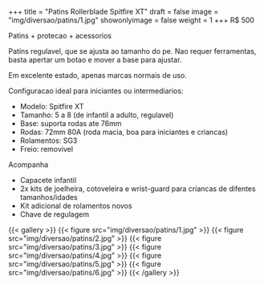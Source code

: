 +++
title = "Patins Rollerblade Spitfire XT"
draft = false
image = "img/diversao/patins/1.jpg"
showonlyimage = false
weight = 1
+++
<span class="price">R$ 500</span>

Patins + protecao + acessorios
<!--more-->

Patins regulavel, que se ajusta ao tamanho do pe. Nao requer ferramentas, basta apertar um botao e mover a base para ajustar.

Em excelente estado, apenas marcas normais de uso.

Configuracao ideal para iniciantes ou intermediarios:

- Modelo: Spitfire XT
- Tamanho: 5 a 8 (de infantil a adulto, regulavel)
- Base: suporta rodas ate 76mm
- Rodas: 72mm 80A (roda macia, boa para iniciantes e criancas)
- Rolamentos: SG3
- Freio: removivel

Acompanha
- Capacete infantil
- 2x kits de joelheira, cotoveleira e wrist-guard para criancas de difentes tamanhos/idades
- Kit adicional de rolamentos novos
- Chave de regulagem

{{< gallery >}}
{{< figure src="img/diversao/patins/1.jpg" >}}
{{< figure src="img/diversao/patins/2.jpg" >}}
{{< figure src="img/diversao/patins/3.jpg" >}}
{{< figure src="img/diversao/patins/4.jpg" >}}
{{< figure src="img/diversao/patins/5.jpg" >}}
{{< figure src="img/diversao/patins/6.jpg" >}}
{{< /gallery >}}